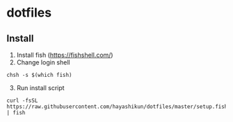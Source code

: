 # dotfiles

## Install

1. Install fish (https://fishshell.com/)
2. Change login shell
```
chsh -s $(which fish)
```
3. Run install script
```
curl -fsSL https://raw.githubusercontent.com/hayashikun/dotfiles/master/setup.fish | fish
```
